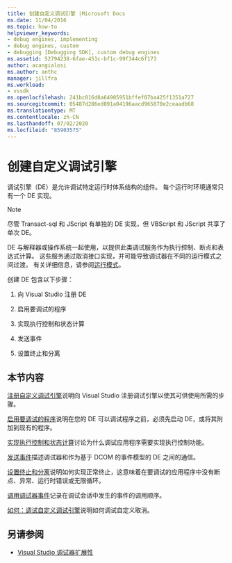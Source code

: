 ```yaml
---
title: 创建自定义调试引擎 |Microsoft Docs
ms.date: 11/04/2016
ms.topic: how-to
helpviewer_keywords:
- debug engines, implementing
- debug engines, custom
- debugging [Debugging SDK], custom debug engines
ms.assetid: 52794238-6fae-451c-bf1c-99f344c6f173
author: acangialosi
ms.author: anthc
manager: jillfra
ms.workload:
- vssdk
ms.openlocfilehash: 241bc016d8a64905951bffef07ba425f1351a727
ms.sourcegitcommit: 05487d286ed891a04196aacd965870e2ceaadb68
ms.translationtype: MT
ms.contentlocale: zh-CN
ms.lasthandoff: 07/02/2020
ms.locfileid: "85903575"
---
```

# <a name="create-a-custom-debug-engine"></a>创建自定义调试引擎
调试引擎（DE）是允许调试特定运行时体系结构的组件。 每个运行时环境通常只有一个 DE 实现。

> [!NOTE]
> 尽管 Transact-sql 和 JScript 有单独的 DE 实现，但 VBScript 和 JScript 共享了单次 DE。

 DE 与解释器或操作系统一起使用，以提供此类调试服务作为执行控制、断点和表达式计算。 这些服务通过取消接口实现，并可能导致调试器在不同的运行模式之间过渡。 有关详细信息，请参阅[运行模式](../../extensibility/debugger/operational-modes.md)。

 创建 DE 包含以下步骤：

1. 向 Visual Studio 注册 DE

2. 启用要调试的程序

3. 实现执行控制和状态计算

4. 发送事件

5. 设置终止和分离

## <a name="in-this-section"></a>本节内容
 [注册自定义调试引擎](../../extensibility/debugger/registering-a-custom-debug-engine.md)说明向 Visual Studio 注册调试引擎以使其可供使用所需的步骤。

 [启用要调试的程序](../../extensibility/debugger/enabling-a-program-to-be-debugged.md)说明在您的 DE 可以调试程序之前，必须先启动 DE，或将其附加到现有的程序。

 [实现执行控制和状态计算](../../extensibility/debugger/execution-control-and-state-evaluation.md)讨论为什么调试应用程序需要实现执行控制功能。

 [发送事件](../../extensibility/debugger/sending-events.md)描述调试器和作为基于 DCOM 的事件模型的 DE 之间的通信。

 [设置终止和分离](../../extensibility/debugger/termination-and-detaching.md)说明如何实现正常终止，这意味着在要调试的应用程序中没有断点、异常、运行时错误或无限循环。

 [调用调试器事件](../../extensibility/debugger/calling-debugger-events.md)记录在调试会话中发生的事件的调用顺序。

 [如何：调试自定义调试引擎](../../extensibility/debugger/how-to-debug-a-custom-debug-engine.md)说明如何调试自定义取消。

## <a name="see-also"></a>另请参阅
- [Visual Studio 调试器扩展性](../../extensibility/debugger/visual-studio-debugger-extensibility.md)

